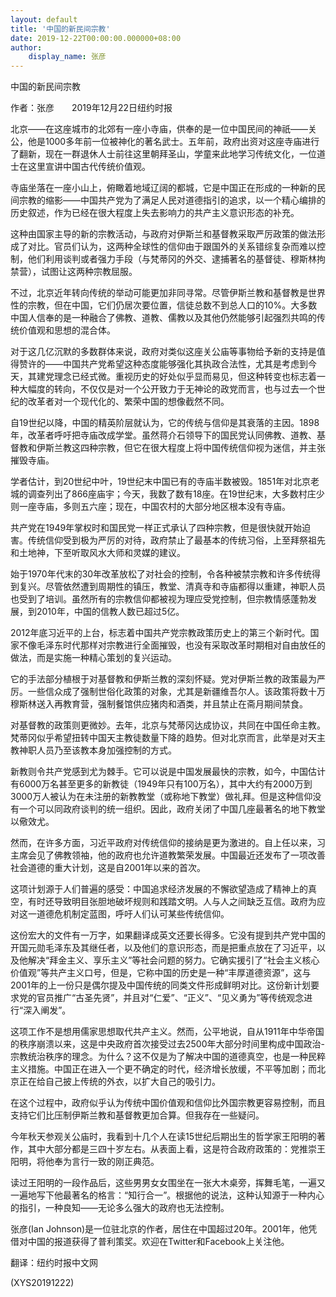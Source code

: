 ```yaml
---
layout: default
title: '中国的新民间宗教'
date: 2019-12-22T00:00:00.000000+08:00
author:
    display_name: 张彦
---
```


中国的新民间宗教

作者：张彦　　2019年12月22日纽约时报

北京——在这座城市的北郊有一座小寺庙，供奉的是一位中国民间的神祇——关公，他是1000多年前一位被神化的著名武士。五年前，政府出资对这座寺庙进行了翻新，现在一群退休人士前往这里朝拜圣山，学童来此地学习传统文化，一位道士在这里宣讲中国古代传统价值观。

寺庙坐落在一座小山上，俯瞰着地域辽阔的都城，它是中国正在形成的一种新的民间宗教的缩影——中国共产党为了满足人民对道德指引的追求，以一个精心编排的历史叙述，作为已经在很大程度上失去影响力的共产主义意识形态的补充。

这种由国家主导的新的宗教活动，与政府对伊斯兰和基督教采取严厉政策的做法形成了对比。官员们认为，这两种全球性的信仰由于跟国外的关系错综复杂而难以控制，他们利用谈判或者强力手段（与梵蒂冈的外交、逮捕著名的基督徒、穆斯林拘禁营），试图让这两种宗教屈服。

不过，北京近年转向传统的举动可能更加非同寻常。尽管伊斯兰教和基督教是世界性的宗教，但在中国，它们仍居次要位置，信徒总数不到总人口的10%。大多数中国人信奉的是一种融合了佛教、道教、儒教以及其他仍然能够引起强烈共鸣的传统价值观和思想的混合体。

对于这几亿沉默的多数群体来说，政府对类似这座关公庙等事物给予新的支持是值得赞许的——中国共产党希望这种态度能够强化其执政合法性，尤其是考虑到今天，其建党理念已经式微。重视历史的好处似乎显而易见，但这种转变也标志着一种大幅度的转向，不仅仅是对一个公开致力于无神论的政党而言，也与过去一个世纪的改革者对一个现代化的、繁荣中国的想像截然不同。

自19世纪以降，中国的精英阶层就认为，它的传统与信仰是其衰落的主因。1898年，改革者呼吁把寺庙改成学堂。虽然蒋介石领导下的国民党认同佛教、道教、基督教和伊斯兰教这四种宗教，但它在很大程度上将中国传统信仰视为迷信，并主张摧毁寺庙。

学者估计，到20世纪中叶，19世纪末中国已有的寺庙半数被毁。1851年对北京老城的调查列出了866座庙宇；今天，我数了数有18座。在19世纪末，大多数村庄少则一座寺庙，多则五六座；现在，中国农村的大部分地区根本没有寺庙。

共产党在1949年掌权时和国民党一样正式承认了四种宗教，但是很快就开始迫害。传统信仰受到极为严厉的对待，政府禁止了最基本的传统习俗，上至拜祭祖先和土地神，下至听取风水大师和灵媒的建议。

始于1970年代末的30年改革放松了对社会的控制，令各种被禁宗教和许多传统得到复兴。尽管依然遭到周期性的镇压，教堂、清真寺和寺庙都得以重建，神职人员也受到了培训。虽然所有的宗教信仰都被视为理应受党控制，但宗教情感蓬勃发展，到2010年，中国的信教人数已超过5亿。

2012年底习近平的上台，标志着中国共产党宗教政策历史上的第三个新时代。国家不像毛泽东时代那样对宗教进行全面摧毁，也没有采取改革时期相对自由放任的做法，而是实施一种精心策划的复兴运动。

它的手法部分植根于对基督教和伊斯兰教的深刻怀疑。党对伊斯兰教的政策最为严厉。一些信众成了强制世俗化政策的对象，尤其是新疆维吾尔人。该政策将数十万穆斯林送入再教育营，强制餐馆供应猪肉和酒类，并且禁止在斋月期间禁食。

对基督教的政策则更微妙。去年，北京与梵蒂冈达成协议，共同在中国任命主教。梵蒂冈似乎希望扭转中国天主教徒数量下降的趋势。但对北京而言，此举是对天主教神职人员乃至该教本身加强控制的方式。

新教则令共产党感到尤为棘手。它可以说是中国发展最快的宗教，如今，中国估计有6000万名甚至更多的新教徒（1949年只有100万名），其中大约有2000万到3000万人被认为在未注册的新教教堂（或称地下教堂）做礼拜。但是这种信仰没有一个可以同政府谈判的统一组织。因此，政府关闭了中国几座最著名的地下教堂以儆效尤。

然而，在许多方面，习近平政府对传统信仰的接纳是更为激进的。自上任以来，习主席会见了佛教领袖，他的政府也允许道教繁荣发展。中国最近还发布了一项改善社会道德的重大计划，这是自2001年以来的首次。

这项计划源于人们普遍的感受：中国追求经济发展的不懈欲望造成了精神上的真空，有时还导致明目张胆地破坏规则和践踏文明。人与人之间缺乏互信。政府为应对这一道德危机制定蓝图，呼吁人们认可某些传统信仰。

这份宏大的文件有一万字，如果翻译成英文还要长得多。它没有提到共产党中国的开国元勋毛泽东及其继任者，以及他们的意识形态，而是把重点放在了习近平，以及他解决“拜金主义、享乐主义”等社会问题的努力。它确实援引了“社会主义核心价值观”等共产主义口号，但是，它称中国的历史是一种“丰厚道德资源”，这与2001年的上一份只是偶尔提及中国传统的同类文件形成鲜明对比。这份新计划要求党的官员推广“古圣先贤”，并且对“仁爱”、“正义”、“见义勇为”等传统观念进行“深入阐发”。

这项工作不是想用儒家思想取代共产主义。然而，公平地说，自从1911年中华帝国的秩序崩溃以来，这是中央政府首次接受过去2500年大部分时间里构成中国政治-宗教统治秩序的理念。为什么？这不仅是为了解决中国的道德真空，也是一种民粹主义措施。中国正在进入一个更不确定的时代，经济增长放缓，不平等加剧；而北京正在给自己披上传统的外衣，以扩大自己的吸引力。

在这个过程中，政府似乎认为传统中国价值观和信仰比外国宗教更容易控制，而且支持它们比压制伊斯兰教和基督教更加合算。但我存在一些疑问。

今年秋天参观关公庙时，我看到十几个人在读15世纪后期出生的哲学家王阳明的著作，其中大部分都是三四十岁左右。从表面上看，这是符合政府政策的：党推崇王阳明，将他奉为言行一致的刚正典范。

读过王阳明的一段作品后，这些男男女女围坐在一张大木桌旁，挥舞毛笔，一遍又一遍地写下他最著名的格言：“知行合一”。根据他的说法，这种认知源于一种内心的指引，一种良知——无论多么强大的政府也无法控制。

张彦(Ian Johnson)是一位驻北京的作者，居住在中国超过20年。2001年，他凭借对中国的报道获得了普利策奖。欢迎在Twitter和Facebook上关注他。

翻译：纽约时报中文网

(XYS20191222)

